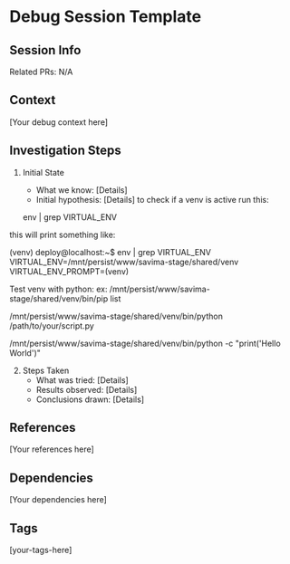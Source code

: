# Debug Session Template

## Session Info
Related PRs: N/A

## Context
[Your debug context here]

## Investigation Steps
1. Initial State
   - What we know: [Details]
   - Initial hypothesis: [Details]
to check if a venv is active run this:

   env | grep VIRTUAL_ENV

this will print something like:

(venv) deploy@localhost:~$ env | grep VIRTUAL_ENV
VIRTUAL_ENV=/mnt/persist/www/savima-stage/shared/venv
VIRTUAL_ENV_PROMPT=(venv)


Test venv with python:
ex:
   /mnt/persist/www/savima-stage/shared/venv/bin/pip list

   /mnt/persist/www/savima-stage/shared/venv/bin/python /path/to/your/script.py

   /mnt/persist/www/savima-stage/shared/venv/bin/python -c "print('Hello World')"

2. Steps Taken
   - What was tried: [Details]
   - Results observed: [Details]
   - Conclusions drawn: [Details]

## References
[Your references here]

## Dependencies
[Your dependencies here]

## Tags
[your-tags-here]